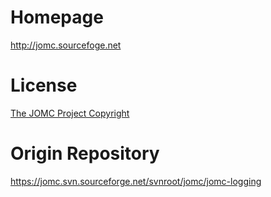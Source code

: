 Homepage
========
<http://jomc.sourcefoge.net>

License
=======
[The JOMC Project Copyright](http://jomc.sourceforge.net/LICENSE.txt)

Origin Repository
=================
<https://jomc.svn.sourceforge.net/svnroot/jomc/jomc-logging>


